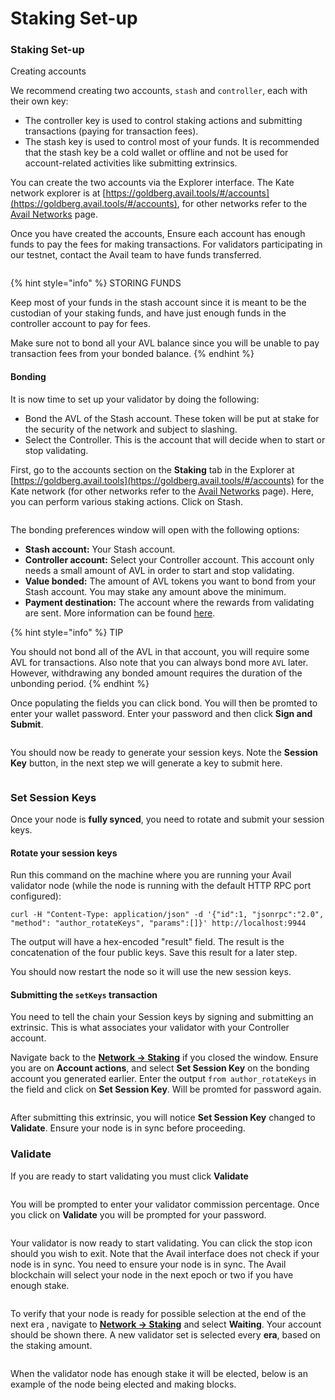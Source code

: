 # Staking Set-up

### Staking Set-up[​](https://availproject.github.io/join-the-network/run-avail/validator-node-setup#staking-set-up) <a href="#staking-set-up" id="staking-set-up"></a>

Creating accounts[​](https://availproject.github.io/join-the-network/run-avail/validator-node-setup#creating-accounts)

We recommend creating two accounts, `stash` and `controller`, each with their own key:

* The controller key is used to control staking actions and submitting transactions (paying for transaction fees).
* The stash key is used to control most of your funds. It is recommended that the stash key be a cold wallet or offline and not be used for account-related activities like submitting extrinsics.

You can create the two accounts via the Explorer interface. The Kate network explorer is at [https://goldberg.avail.tools/#/accounts](https://goldberg.avail.tools/#/accounts), for other networks refer to the [Avail Networks](https://availproject.github.io/join-the-network/networks) page.

Once you have created the accounts, Ensure each account has enough funds to pay the fees for making transactions. For validators participating in our testnet, contact the Avail team to have funds transferred.

<figure><img src="https://availproject.github.io/img/avail/stash-controller-accounts.png" alt=""><figcaption></figcaption></figure>

{% hint style="info" %}
STORING FUNDS

Keep most of your funds in the stash account since it is meant to be the custodian of your staking funds, and have just enough funds in the controller account to pay for fees.

Make sure not to bond all your AVL balance since you will be unable to pay transaction fees from your bonded balance.
{% endhint %}

#### Bonding[​](https://availproject.github.io/join-the-network/run-avail/validator-node-setup#bonding) <a href="#bonding" id="bonding"></a>

It is now time to set up your validator by doing the following:

* Bond the AVL of the Stash account. These token will be put at stake for the security of the network and subject to slashing.
* Select the Controller. This is the account that will decide when to start or stop validating.

First, go to the accounts section on the **Staking** tab in the Explorer at [https://goldberg.avail.tools](https://goldberg.avail.tools/#/accounts) for the Kate network (for other networks refer to the [Avail Networks](https://availproject.github.io/join-the-network/networks) page). Here, you can perform various staking actions. Click on Stash.

<figure><img src="https://availproject.github.io/img/avail/staking-bond-1.png" alt=""><figcaption></figcaption></figure>

The bonding preferences window will open with the following options:

* **Stash account:** Your Stash account.
* **Controller account:** Select your Controller account. This account only needs a small amount of AVL in order to start and stop validating.
* **Value bonded:** The amount of AVL tokens you want to bond from your Stash account. You may stake any amount above the minimum.
* **Payment destination:** The account where the rewards from validating are sent. More information can be found [here](https://wiki.polkadot.network/docs/learn-staking#reward-distribution).

{% hint style="info" %}
TIP

You should not bond all of the AVL in that account, you will require some AVL for transactions. Also note that you can always bond more `AVL` later. However, withdrawing any bonded amount requires the duration of the unbonding period.
{% endhint %}

Once populating the fields you can click bond. You will then be promted to enter your wallet password. Enter your password and then click **Sign and Submit**.

<figure><img src="https://availproject.github.io/img/avail/staking-bond-3.png" alt=""><figcaption></figcaption></figure>

You should now be ready to generate your session keys. Note the **Session Key** button, in the next step we will generate a key to submit here.&#x20;

<figure><img src="https://availproject.github.io/img/avail/staking-bond-4.png" alt=""><figcaption></figcaption></figure>

### Set Session Keys[​](https://availproject.github.io/join-the-network/run-avail/validator-node-setup#set-session-keys) <a href="#set-session-keys" id="set-session-keys"></a>

Once your node is **fully synced**, you need to rotate and submit your session keys.

#### Rotate your session keys[​](https://availproject.github.io/join-the-network/run-avail/validator-node-setup#rotate-your-session-keys) <a href="#rotate-your-session-keys" id="rotate-your-session-keys"></a>

Run this command on the machine where you are running your Avail validator node (while the node is running with the default HTTP RPC port configured):

```
curl -H "Content-Type: application/json" -d '{"id":1, "jsonrpc":"2.0", "method": "author_rotateKeys", "params":[]}' http://localhost:9944
```

The output will have a hex-encoded "result" field. The result is the concatenation of the four public keys. Save this result for a later step.

You should now restart the node so it will use the new session keys.

#### Submitting the `setKeys` transaction[​](https://availproject.github.io/join-the-network/run-avail/validator-node-setup#submitting-the-setkeys-transaction) <a href="#submitting-the-setkeys-transaction" id="submitting-the-setkeys-transaction"></a>

You need to tell the chain your Session keys by signing and submitting an extrinsic. This is what associates your validator with your Controller account.

Navigate back to the [**Network → Staking**](https://kate.avail.tools/#/staking/actions) if you closed the window. Ensure you are on **Account actions**, and select **Set Session Key** on the bonding account you generated earlier. Enter the output `from author_rotateKeys` in the field and click on **Set Session Key**. Will be promted for password again.

<figure><img src="https://availproject.github.io/img/avail/set-session-keys.png" alt=""><figcaption></figcaption></figure>

After submitting this extrinsic, you will notice **Set Session Key** changed to **Validate**. Ensure your node is in sync before proceeding.

### Validate[​](https://availproject.github.io/join-the-network/run-avail/validator-node-setup#validate) <a href="#validate" id="validate"></a>

If you are ready to start validating you must click **Validate**

<figure><img src="https://availproject.github.io/img/avail/start-validating.png" alt=""><figcaption></figcaption></figure>

You will be prompted to enter your validator commission percentage. Once you click on **Validate** you will be prompted for your password.

<figure><img src="https://availproject.github.io/img/avail/set-validate-commission.png" alt=""><figcaption></figcaption></figure>

Your validator is now ready to start validating. You can click the stop icon should you wish to exit. Note that the Avail interface does not check if your node is in sync. You need to ensure your node is in sync. The Avail blockchain will select your node in the next epoch or two if you have enough stake.

<figure><img src="https://availproject.github.io/img/avail/validator-ready.png" alt=""><figcaption></figcaption></figure>

To verify that your node is ready for possible selection at the end of the next era , navigate to [**Network → Staking**](https://kate.avail.tools/#/staking) and select **Waiting**. Your account should be shown there. A new validator set is selected every **era**, based on the staking amount.

<figure><img src="https://availproject.github.io/img/avail/validator-waiting-list.png" alt=""><figcaption></figcaption></figure>

When the validator node has enough stake it will be elected, below is an example of the node being elected and making blocks.

<figure><img src="https://availproject.github.io/img/avail/validator-active-set.png" alt=""><figcaption></figcaption></figure>
